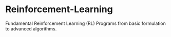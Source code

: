 # Reinforcement-Learning
Fundamental Reinforcement Learning (RL) Programs from basic formulation to advanced algorithms.
